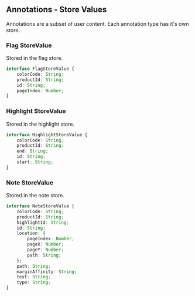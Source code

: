 ## Annotations - Store Values

Annotations are a subset of user content. Each annotation type has it's own
store.

### Flag StoreValue
Stored in the flag store.

```typescript
interface FlagStoreValue {
    colorCode: String;
    productId: String;
    id: String;
    pageIndex: Number;
}
```

### Highlight StoreValue
Stored in the highlight store.

```typescript
interface HighlightStoreValue {
    colorCode: String;
    productId: String;
    end: String;
    id: String;
    start: String;
}
```

### Note StoreValue
Stored in the note store.

```typescript
interface NoteStoreValue {
    colorCode: String;
    productId: String;
    highlightId: String;
    id: String;
    location: {
        pageIndex: Number;
        pageX: Number;
        pageY: Number;
        path: String;
    };
    path: String;
    marginAffinity: String;
    text: String;
    type: String;
}
```
